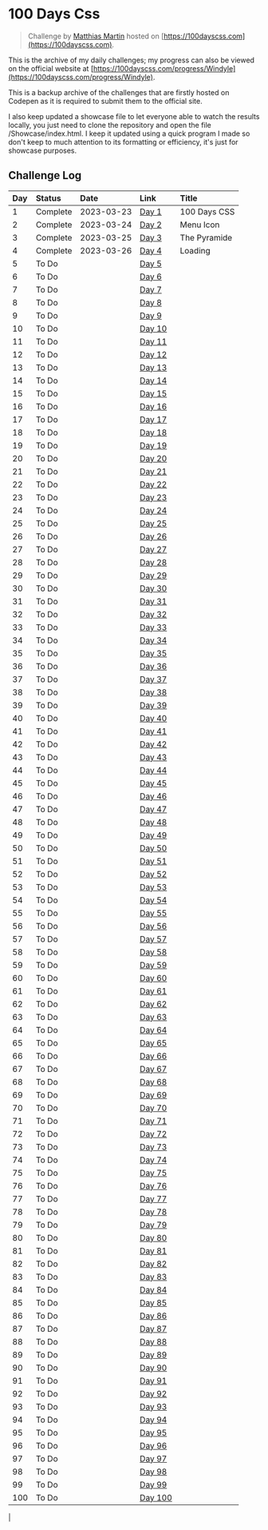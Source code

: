 # 100 Days Css

> Challenge by [Matthias Martin](https://codepen.io/roydigerhund) hosted on [https://100dayscss.com](https://100dayscss.com).

This is the archive of my daily challenges; my progress can also be viewed on the official website at [https://100dayscss.com/progress/Windyle](https://100dayscss.com/progress/Windyle).

This is a backup archive of the challenges that are firstly hosted on Codepen as it is required to submit them to the official site.

I also keep updated a showcase file to let everyone able to watch the results locally, you just need to clone the repository and open the file /Showcase/index.html.
I keep it updated using a quick program I made so don't keep to much attention to its formatting or efficiency, it's just for showcase purposes.

## Challenge Log

| Day | Status | Date | Link | Title |
|:--|:--|:--|:--|:--|
| 1 | Complete | 2023-03-23 | [Day 1](https://100dayscss.com/days/1/) | 100 Days CSS |
| 2 | Complete | 2023-03-24 | [Day 2](https://100dayscss.com/days/2/) | Menu Icon |
| 3 | Complete | 2023-03-25 | [Day 3](https://100dayscss.com/days/3/) | The Pyramide |
| 4 | Complete | 2023-03-26 | [Day 4](https://100dayscss.com/days/4/) | Loading |
| 5 | To Do |  | [Day 5](https://100dayscss.com/days/5/) | |
| 6 | To Do |  | [Day 6](https://100dayscss.com/days/6/) | |
| 7 | To Do |  | [Day 7](https://100dayscss.com/days/7/) | |
| 8 | To Do |  | [Day 8](https://100dayscss.com/days/8/) | |
| 9 | To Do |  | [Day 9](https://100dayscss.com/days/9/) | | |
| 10 | To Do |  | [Day 10](https://100dayscss.com/days/10/) | |
| 11 | To Do |  | [Day 11](https://100dayscss.com/days/11/) | |
| 12 | To Do |  | [Day 12](https://100dayscss.com/days/12/) | |
| 13 | To Do |  | [Day 13](https://100dayscss.com/days/13/) | |
| 14 | To Do |  | [Day 14](https://100dayscss.com/days/14/) | |
| 15 | To Do |  | [Day 15](https://100dayscss.com/days/15/) | |
| 16 | To Do |  | [Day 16](https://100dayscss.com/days/16/) | |
| 17 | To Do |  | [Day 17](https://100dayscss.com/days/17/) | |
| 18 | To Do |  | [Day 18](https://100dayscss.com/days/18/) | |
| 19 | To Do |  | [Day 19](https://100dayscss.com/days/19/) | |
| 20 | To Do |  | [Day 20](https://100dayscss.com/days/20/) | |
| 21 | To Do |  | [Day 21](https://100dayscss.com/days/21/) | |
| 22 | To Do |  | [Day 22](https://100dayscss.com/days/22/) | |
| 23 | To Do |  | [Day 23](https://100dayscss.com/days/23/) | |
| 24 | To Do |  | [Day 24](https://100dayscss.com/days/24/) | |
| 25 | To Do |  | [Day 25](https://100dayscss.com/days/25/) | |
| 26 | To Do |  | [Day 26](https://100dayscss.com/days/26/) | |
| 27 | To Do |  | [Day 27](https://100dayscss.com/days/27/) | |
| 28 | To Do |  | [Day 28](https://100dayscss.com/days/28/) | |
| 29 | To Do |  | [Day 29](https://100dayscss.com/days/29/) | |
| 30 | To Do |  | [Day 30](https://100dayscss.com/days/30/) | |
| 31 | To Do |  | [Day 31](https://100dayscss.com/days/31/) | |
| 32 | To Do |  | [Day 32](https://100dayscss.com/days/32/) | |
| 33 | To Do |  | [Day 33](https://100dayscss.com/days/33/) | |
| 34 | To Do |  | [Day 34](https://100dayscss.com/days/34/) | |
| 35 | To Do |  | [Day 35](https://100dayscss.com/days/35/) | |
| 36 | To Do |  | [Day 36](https://100dayscss.com/days/36/) | |
| 37 | To Do |  | [Day 37](https://100dayscss.com/days/37/) | |
| 38 | To Do |  | [Day 38](https://100dayscss.com/days/38/) | |
| 39 | To Do |  | [Day 39](https://100dayscss.com/days/39/) | |
| 40 | To Do |  | [Day 40](https://100dayscss.com/days/40/) | |
| 41 | To Do |  | [Day 41](https://100dayscss.com/days/41/) | |
| 42 | To Do |  | [Day 42](https://100dayscss.com/days/42/) | |
| 43 | To Do |  | [Day 43](https://100dayscss.com/days/43/) | |
| 44 | To Do |  | [Day 44](https://100dayscss.com/days/44/) | |
| 45 | To Do |  | [Day 45](https://100dayscss.com/days/45/) | |
| 46 | To Do |  | [Day 46](https://100dayscss.com/days/46/) | |
| 47 | To Do |  | [Day 47](https://100dayscss.com/days/47/) | |
| 48 | To Do |  | [Day 48](https://100dayscss.com/days/48/) | |
| 49 | To Do |  | [Day 49](https://100dayscss.com/days/49/) | |
| 50 | To Do |  | [Day 50](https://100dayscss.com/days/50/) | |
| 51 | To Do |  | [Day 51](https://100dayscss.com/days/51/) | |
| 52 | To Do |  | [Day 52](https://100dayscss.com/days/52/) | |
| 53 | To Do |  | [Day 53](https://100dayscss.com/days/53/) | |
| 54 | To Do |  | [Day 54](https://100dayscss.com/days/54/) | |
| 55 | To Do |  | [Day 55](https://100dayscss.com/days/55/) | |
| 56 | To Do |  | [Day 56](https://100dayscss.com/days/56/) | |
| 57 | To Do |  | [Day 57](https://100dayscss.com/days/57/) | |
| 58 | To Do |  | [Day 58](https://100dayscss.com/days/58/) | |
| 59 | To Do |  | [Day 59](https://100dayscss.com/days/59/) | |
| 60 | To Do |  | [Day 60](https://100dayscss.com/days/60/) | |
| 61 | To Do |  | [Day 61](https://100dayscss.com/days/61/) | |
| 62 | To Do |  | [Day 62](https://100dayscss.com/days/62/) | |
| 63 | To Do |  | [Day 63](https://100dayscss.com/days/63/) | |
| 64 | To Do |  | [Day 64](https://100dayscss.com/days/64/) | |
| 65 | To Do |  | [Day 65](https://100dayscss.com/days/65/) | |
| 66 | To Do |  | [Day 66](https://100dayscss.com/days/66/) | |
| 67 | To Do |  | [Day 67](https://100dayscss.com/days/67/) | |
| 68 | To Do |  | [Day 68](https://100dayscss.com/days/68/) | |
| 69 | To Do |  | [Day 69](https://100dayscss.com/days/69/) | |
| 70 | To Do |  | [Day 70](https://100dayscss.com/days/70/) | |
| 71 | To Do |  | [Day 71](https://100dayscss.com/days/71/) | |
| 72 | To Do |  | [Day 72](https://100dayscss.com/days/72/) | |
| 73 | To Do |  | [Day 73](https://100dayscss.com/days/73/) | |
| 74 | To Do |  | [Day 74](https://100dayscss.com/days/74/) | |
| 75 | To Do |  | [Day 75](https://100dayscss.com/days/75/) | |
| 76 | To Do |  | [Day 76](https://100dayscss.com/days/76/) | |
| 77 | To Do |  | [Day 77](https://100dayscss.com/days/77/) | |
| 78 | To Do |  | [Day 78](https://100dayscss.com/days/78/) | |
| 79 | To Do |  | [Day 79](https://100dayscss.com/days/79/) | |
| 80 | To Do |  | [Day 80](https://100dayscss.com/days/80/) | |
| 81 | To Do |  | [Day 81](https://100dayscss.com/days/81/) | |
| 82 | To Do |  | [Day 82](https://100dayscss.com/days/82/) | |
| 83 | To Do |  | [Day 83](https://100dayscss.com/days/83/) | |
| 84 | To Do |  | [Day 84](https://100dayscss.com/days/84/) | |
| 85 | To Do |  | [Day 85](https://100dayscss.com/days/85/) | |
| 86 | To Do |  | [Day 86](https://100dayscss.com/days/86/) | |
| 87 | To Do |  | [Day 87](https://100dayscss.com/days/87/) | |
| 88 | To Do |  | [Day 88](https://100dayscss.com/days/88/) | |
| 89 | To Do |  | [Day 89](https://100dayscss.com/days/89/) | |
| 90 | To Do |  | [Day 90](https://100dayscss.com/days/90/) | |
| 91 | To Do |  | [Day 91](https://100dayscss.com/days/91/) | |
| 92 | To Do |  | [Day 92](https://100dayscss.com/days/92/) | |
| 93 | To Do |  | [Day 93](https://100dayscss.com/days/93/) | |
| 94 | To Do |  | [Day 94](https://100dayscss.com/days/94/) | |
| 95 | To Do |  | [Day 95](https://100dayscss.com/days/95/) | |
| 96 | To Do |  | [Day 96](https://100dayscss.com/days/96/) | |
| 97 | To Do |  | [Day 97](https://100dayscss.com/days/97/) | |
| 98 | To Do |  | [Day 98](https://100dayscss.com/days/98/) | |
| 99 | To Do |  | [Day 99](https://100dayscss.com/days/99/) | |
| 100 | To Do |  | [Day 100](https://100dayscss.com/days/100/) | | 
 |

